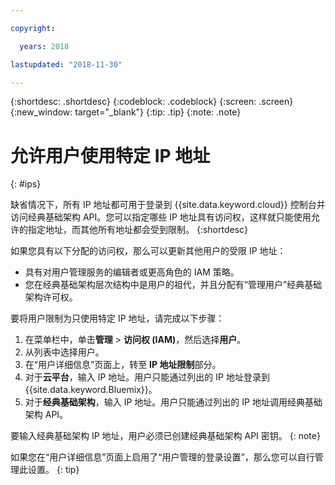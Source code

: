 ```yaml
---

copyright:

  years: 2018

lastupdated: "2018-11-30"

---
```


{:shortdesc: .shortdesc}
{:codeblock: .codeblock}
{:screen: .screen}
{:new_window: target="_blank"}
{:tip: .tip}
{:note: .note}

# 允许用户使用特定 IP 地址
{: #ips}

缺省情况下，所有 IP 地址都可用于登录到 {{site.data.keyword.cloud}} 控制台并访问经典基础架构 API。您可以指定哪些 IP 地址具有访问权，这样就只能使用允许的指定地址，而其他所有地址都会受到限制。
{:shortdesc}

如果您具有以下分配的访问权，那么可以更新其他用户的受限 IP 地址：

  * 具有对用户管理服务的编辑者或更高角色的 IAM 策略。
  * 您在经典基础架构层次结构中是用户的祖代，并且分配有“管理用户”经典基础架构许可权。

要将用户限制为只使用特定 IP 地址，请完成以下步骤：

1. 在菜单栏中，单击**管理** &gt; **访问权 (IAM)**，然后选择**用户**。
2. 从列表中选择用户。
3. 在“用户详细信息”页面上，转至 **IP 地址限制**部分。
4. 对于**云平台**，输入 IP 地址。用户只能通过列出的 IP 地址登录到 {{site.data.keyword.Bluemix}}。
5. 对于**经典基础架构**，输入 IP 地址。用户只能通过列出的 IP 地址调用经典基础架构 API。

  要输入经典基础架构 IP 地址，用户必须已创建经典基础架构 API 密钥。
  {: note}

  如果您在“用户详细信息”页面上启用了“用户管理的登录设置”，那么您可以自行管理此设置。
  {: tip}
